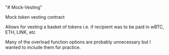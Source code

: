 "# Mock-Vesting" 

Mock token vesting contract

Allows for vesting a basket of tokens i.e. if recipient was to be paid in
wBTC, ETH, LINK, etc

Many of the overload function options are probably unnecessary but I wanted to include them for practice. 